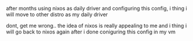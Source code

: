 after months using nixos as daily driver and configuring this config, i thing i will move to other distro as my daily driver

dont, get me wrong.. the idea of nixos is really appealing to me and i thing i will go back to nixos again after i done coniguring this config in my vm
